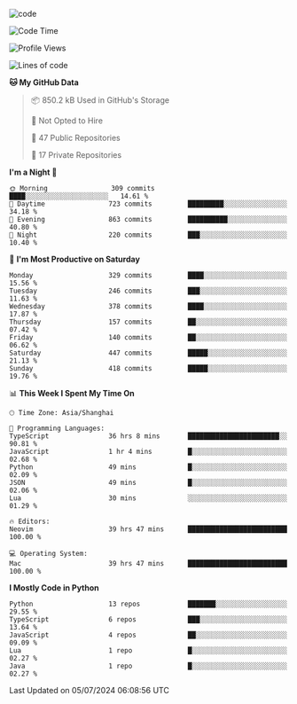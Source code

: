 
<!--
**liuyaanng/liuyaanng** is a ✨ _special_ ✨ repository because its `README.md` (this file) appears on your GitHub profile.

Here are some ideas to get you started:

- 🔭 I’m currently working on ...
- 🌱 I’m currently learning ...
- 👯 I’m looking to collaborate on ...
- 🤔 I’m looking for help with ...
- 💬 Ask me about ...
- 📫 How to reach me: ...
- 😄 Pronouns: ...
- ⚡ Fun fact: ...
-->


![code](https://cdn.jsdelivr.net/gh/liuyaanng/liuyaanng@1.0/code.gif) 

<!--START_SECTION:waka-->
![Code Time](http://img.shields.io/badge/Code%20Time-545%20hrs%2058%20mins-blue)

![Profile Views](http://img.shields.io/badge/Profile%20Views-0-blue)

![Lines of code](https://img.shields.io/badge/From%20Hello%20World%20I%27ve%20Written-14.6%20million%20lines%20of%20code-blue)

**🐱 My GitHub Data** 

> 📦 850.2 kB Used in GitHub's Storage 
 > 
> 🚫 Not Opted to Hire
 > 
> 📜 47 Public Repositories 
 > 
> 🔑 17 Private Repositories 
 > 
**I'm a Night 🦉** 

```text
🌞 Morning                309 commits         ████░░░░░░░░░░░░░░░░░░░░░   14.61 % 
🌆 Daytime                723 commits         █████████░░░░░░░░░░░░░░░░   34.18 % 
🌃 Evening                863 commits         ██████████░░░░░░░░░░░░░░░   40.80 % 
🌙 Night                  220 commits         ███░░░░░░░░░░░░░░░░░░░░░░   10.40 % 
```
📅 **I'm Most Productive on Saturday** 

```text
Monday                   329 commits         ████░░░░░░░░░░░░░░░░░░░░░   15.56 % 
Tuesday                  246 commits         ███░░░░░░░░░░░░░░░░░░░░░░   11.63 % 
Wednesday                378 commits         ████░░░░░░░░░░░░░░░░░░░░░   17.87 % 
Thursday                 157 commits         ██░░░░░░░░░░░░░░░░░░░░░░░   07.42 % 
Friday                   140 commits         ██░░░░░░░░░░░░░░░░░░░░░░░   06.62 % 
Saturday                 447 commits         █████░░░░░░░░░░░░░░░░░░░░   21.13 % 
Sunday                   418 commits         █████░░░░░░░░░░░░░░░░░░░░   19.76 % 
```


📊 **This Week I Spent My Time On** 

```text
🕑︎ Time Zone: Asia/Shanghai

💬 Programming Languages: 
TypeScript               36 hrs 8 mins       ███████████████████████░░   90.81 % 
JavaScript               1 hr 4 mins         █░░░░░░░░░░░░░░░░░░░░░░░░   02.68 % 
Python                   49 mins             █░░░░░░░░░░░░░░░░░░░░░░░░   02.09 % 
JSON                     49 mins             █░░░░░░░░░░░░░░░░░░░░░░░░   02.06 % 
Lua                      30 mins             ░░░░░░░░░░░░░░░░░░░░░░░░░   01.29 % 

🔥 Editors: 
Neovim                   39 hrs 47 mins      █████████████████████████   100.00 % 

💻 Operating System: 
Mac                      39 hrs 47 mins      █████████████████████████   100.00 % 
```

**I Mostly Code in Python** 

```text
Python                   13 repos            ███████░░░░░░░░░░░░░░░░░░   29.55 % 
TypeScript               6 repos             ███░░░░░░░░░░░░░░░░░░░░░░   13.64 % 
JavaScript               4 repos             ██░░░░░░░░░░░░░░░░░░░░░░░   09.09 % 
Lua                      1 repo              █░░░░░░░░░░░░░░░░░░░░░░░░   02.27 % 
Java                     1 repo              █░░░░░░░░░░░░░░░░░░░░░░░░   02.27 % 
```




 Last Updated on 05/07/2024 06:08:56 UTC
<!--END_SECTION:waka-->
